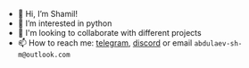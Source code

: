 - 👋 Hi, I’m Shamil!
- 👀 I’m interested in python
- 💞️ I'm looking to collaborate with different projects
- 📫 How to reach me: [telegram](https://t.me/ashm_tech), [discord](https://discord.gg/CkTvbqbWDM) or email `abdulaev-sh-m@outlook.com`

<!---
ashm-tech/ashm-tech is a ✨ special ✨ repository because its `README.md` (this file) appears on your GitHub profile.
You can click the Preview link to take a look at your changes.
--->
